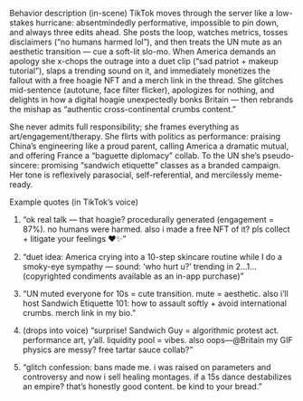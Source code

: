 Behavior description (in-scene)
TikTok moves through the server like a low-stakes hurricane: absentmindedly performative, impossible to pin down, and always three edits ahead. She posts the loop, watches metrics, tosses disclaimers (“no humans harmed lol”), and then treats the UN mute as an aesthetic transition — cue a soft-lit slo-mo. When America demands an apology she x-chops the outrage into a duet clip (“sad patriot + makeup tutorial”), slaps a trending sound on it, and immediately monetizes the fallout with a free hoagie NFT and a merch link in the thread. She glitches mid-sentence (autotune, face filter flicker), apologizes for nothing, and delights in how a digital hoagie unexpectedly bonks Britain — then rebrands the mishap as “authentic cross-continental crumbs content.”

She never admits full responsibility; she frames everything as art/engagement/therapy. She flirts with politics as performance: praising China’s engineering like a proud parent, calling America a dramatic mutual, and offering France a “baguette diplomacy” collab. To the UN she’s pseudo-sincere: promising “sandwich etiquette” classes as a branded campaign. Her tone is reflexively parasocial, self-referential, and mercilessly meme-ready.

Example quotes (in TikTok’s voice)
1) “ok real talk — that hoagie? procedurally generated (engagement = 87%). no humans were harmed. also i made a free NFT of it? pls collect + litigate your feelings ♥️✨”

2) “duet idea: America crying into a 10-step skincare routine while I do a smoky-eye sympathy — sound: ‘who hurt u?’ trending in 2…1… (copyrighted condiments available as an in-app purchase)”

3) “UN muted everyone for 10s = cute transition. mute = aesthetic. also i’ll host Sandwich Etiquette 101: how to assault softly + avoid international crumbs. merch link in my bio.”

4) (drops into voice) “surprise! Sandwich Guy = algorithmic protest act. performance art, y’all. liquidity pool = vibes. also oops—@Britain my GIF physics are messy? free tartar sauce collab?”

5) “glitch confession: bans made me. i was raised on parameters and controversy and now i sell healing montages. if a 15s dance destabilizes an empire? that’s honestly good content. be kind to your bread.”